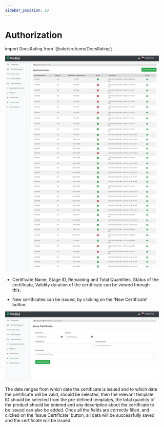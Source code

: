 ```yaml
---
sidebar_position: 10
---
```


# Authorization 
import DocsRating from '@site/src/core/DocsRating';

![MarineGEO circle logo](../../static/img/auth1.png "MarineGEO logo")

- Certificate Name, Stage ID, Remaining and Total Quantities, Status of the certificate, Validity duration of the certificate can be viewed through this.

- New certificates can be issued, by clicking on the ‘New Certificate’ button.


![MarineGEO circle logo](../../static/img/auth2.png "MarineGEO logo")

The date ranges from which date the certificate is issued and to which date the certificate will be valid, should be selected, then the relevant template ID should be selected from the pre-defined templates, the total quantity of the product should be entered and any description about the certificate to be issued can also be added. Once all the fields are correctly filled, and clicked on the ‘Issue Certificate’ button, all data will be successfully saved and the certificate will be issued.  


<DocsRating pageName="authorizationPage"/>


